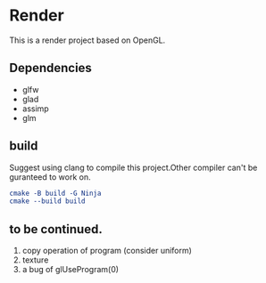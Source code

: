 # Render
This is a render project based on OpenGL.

## Dependencies
+ glfw
+ glad
+ assimp
+ glm

## build
Suggest using clang to compile this project.Other compiler can't be guranteed to work on.
```cmake
cmake -B build -G Ninja
cmake --build build
```

## to be continued.

1. copy operation of program (consider uniform)
2. texture  
3. a bug of glUseProgram(0)